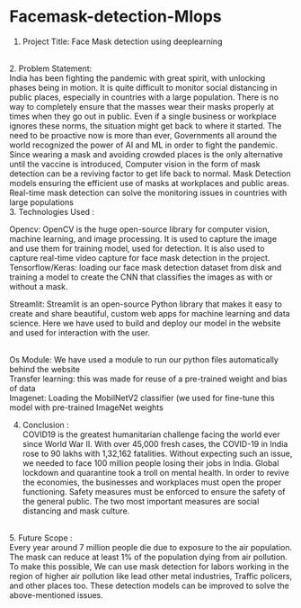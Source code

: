 # Facemask-detection-Mlops
1. Project Title: Face Mask detection using deeplearning

<br>
2. Problem Statement:
<br>
   India has been fighting the pandemic with great spirit, with unlocking phases being in motion. It is quite difficult to monitor social distancing in public places, especially in countries with a large population. There is no way to completely ensure that the masses wear their masks properly at times when they go out in public. Even if a single business or workplace ignores these norms, the situation might get back to where it started. The need to be proactive now is more than ever, Governments all around the world recognized the power of AI and ML in order to fight the pandemic. Since wearing a mask and avoiding crowded places is the only alternative until the vaccine is introduced, Computer vision in the form of mask detection can be a reviving factor to get life back to normal. Mask Detection models ensuring the efficient use of masks at workplaces and public areas. Real-time mask detection can solve the monitoring issues in countries with large populations 
<br>
3. Technologies Used :
<br>

Opencv: OpenCV is the huge open-source library for computer vision, machine learning, and image processing. It is used to capture the image and use them for training model, used for detection. It is also used to capture real-time video capture for face mask detection in the project.
<br>
Tensorflow/Keras: loading our face mask detection dataset from disk and training a model to create the CNN that classifies the images as with or without a mask.
<br>

Streamlit: Streamlit is an open-source Python library that makes it easy to create and share beautiful, custom web apps for machine learning and data science. Here we have used to build and deploy our model in the website and used for interaction with the user.

<br>
Os Module: We have used a module to run our python files automatically behind the website 
<br>
Transfer learning: this was made for reuse of a pre-trained weight and bias of data

<br>
Imagenet: Loading the MobilNetV2 classifier (we used for  fine-tune this model with pre-trained ImageNet weights
     
<br>

4. Conclusion :<br>
COVID19  is the greatest humanitarian challenge facing the world ever since World War II. With over 45,000 fresh cases, the COVID-19 in India rose to 90 lakhs with 1,32,162 fatalities. Without expecting such an issue, we needed to face 100 million people losing their jobs in India. Global lockdown and quarantine took a troll on mental health. In order to revive the economies, the businesses and workplaces must open the proper functioning. Safety measures must be enforced to ensure the safety of the general public. The two most important measures are social distancing and mask culture.
<br>
5. Future Scope :<br>
Every year around 7 million people die due to exposure to the air population. The mask can reduce at least 1% of the population dying from air pollution. To make this possible, We can use mask detection for labors working in the region of higher air pollution like lead other metal industries, Traffic policers, and other places too. These detection models can be improved to solve the above-mentioned issues.

